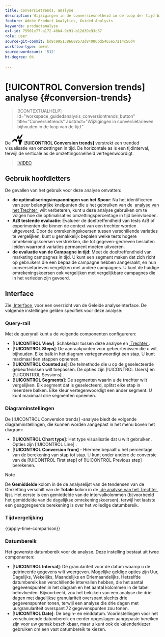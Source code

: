 ```yaml
---
title: Conversietrends, analyse
description: Wijzigingen in de conversiesnelheid in de loop der tijd bijhouden.
feature: Adobe Product Analytics, Guided Analysis
keywords: productanalyse
exl-id: 75501e77-a172-48b4-9c91-b12d39e93c37
role: User
source-git-commit: bd8c9951386608572d84006bd5465e57214c56d4
workflow-type: tm+mt
source-wordcount: '512'
ht-degree: 0%

---
```


# [!UICONTROL Conversion trends] analyse {#conversion-trends}

<!-- markdownlint-disable MD034 -->

>[!CONTEXTUALHELP]
>id="workspace_guidedanalysis_conversiontrends_button"
>title="Conversietrends"
>abstract="Wijzigingen in conversietarieven bijhouden in de loop van de tijd."

<!-- markdownlint-enable MD034 -->


De ![&#x200B; analyse van de Trends van de Omzetting &#x200B;](/help/assets/icons/ConversionTrends.svg) **[!UICONTROL Conversion trends]** verstrekt een trended visualisatie van omzettingen in tijd. De horizontale as is een tijdinterval, terwijl de verticale as de omzettingssnelheid vertegenwoordigt.


>[!VIDEO](https://video.tv.adobe.com/v/3432446/?quality=12&learn=on&captions=dut)


## Gebruik hoofdletters

De gevallen van het gebruik voor deze analyse omvatten:

* **de optimaliseringsinspanningen van het Spoor**: Na het identificeren van zeer belangrijke knelpunten die u het gebruiken van de [&#x200B; analyse van het Trechter &#x200B;](funnel.md) wilt verbeteren, kunt u deze analyse gebruiken om te volgen hoe die optimalisaties omzettingspercentage in tijd beïnvloeden.
* **A/B testende evaluatie**: Evalueer de doeltreffendheid van tests A/B of experimenten die binnen de context van een trechter worden uitgevoerd. Door de omrekeningskoersen tussen verschillende variaties te vergelijken, kunt u gemakkelijk bepalen welke tests hogere omrekeningskoersen verstrekken, die tot gegeven-gedreven besluiten leiden waarrond variaties permanent moeten uitvoeren.
* **de evaluatie van de Campagne in tijd**: Meet de doeltreffendheid van marketing campagnes in tijd. U kunt een segment maken dat zich richt op gebruikers die een bepaalde campagne hebben aangeraakt, en hun conversietarieven vergelijken met andere campagnes. U kunt de huidige omrekeningskoersen ook vergelijken met vergelijkbare campagnes die in het verleden zijn gevoerd.

## Interface

Zie [&#x200B; Interface &#x200B;](../overview.md#interface) voor een overzicht van de Geleide analyseinterface. De volgende instellingen gelden specifiek voor deze analyse:

### Query-rail

Met de queryrail kunt u de volgende componenten configureren:

* **[!UICONTROL View]**: Schakelaar tussen deze analyse en [&#x200B; Trechter &#x200B;](funnel.md).
* **[!UICONTROL Steps]**: De aanraakpunten voor gebeurtenissen die u wilt bijhouden. Elke balk in het diagram vertegenwoordigt een stap. U kunt maximaal tien stappen opnemen.
* **[!UICONTROL Counted as]**: De telmethode die u op de geselecteerde gebeurtenissen wilt toepassen. De opties zijn [!UICONTROL Users] en [!UICONTROL Sessions] .
* **[!UICONTROL Segments]**: De segmenten waarin u de trechter wilt vergelijken. Elk segment dat is geselecteerd, splitst elke stap in meerdere balken. Elke kleur vertegenwoordigt een ander segment. U kunt maximaal drie segmenten opnemen.

### Diagraminstellingen

De [!UICONTROL Conversion trends] -analyse biedt de volgende diagraminstellingen, die kunnen worden aangepast in het menu boven het diagram:

* **[!UICONTROL Chart type]**: Het type visualisatie dat u wilt gebruiken. Opties zijn [!UICONTROL Line] .
* **[!UICONTROL Conversion from]** - Hiermee bepaalt u het percentage van de berekening van stap tot stap. U kunt onder andere de conversie van de [!UICONTROL First step] of [!UICONTROL Previous step] berekenen.

>[!NOTE]
>
>De **Gemiddelde** kolom in de de analyselijst van de tendensen van de Omzetting verschilt van de **Totale** kolom in de [&#x200B; de analyse van het Trechter &#x200B;](funnel.md) lijst. Het eerste is een gemiddelde van de intervalkolommen (bijvoorbeeld het gemiddelde van de dagelijkse omrekeningskoersen), terwijl het laatste een geaggregeerde berekening is over het volledige datumbereik.

### Tijdvergelijking

{{apply-time-comparison}}


### Datumbereik

Het gewenste datumbereik voor de analyse. Deze instelling bestaat uit twee componenten:

* **[!UICONTROL Interval]**: De granulariteit voor de datum waarop u de getrineerde gegevens wilt weergeven. Mogelijke geldige opties zijn Uur, Dagelijks, Wekelijks, Maandelijks en Driemaandelijks. Hetzelfde datumbereik kan verschillende intervallen hebben, die het aantal gegevenspunten in het diagram en het aantal kolommen in de tabel beïnvloeden. Bijvoorbeeld, zou het bekijken van een analyse die drie dagen met dagelijkse granulariteit overspant slechts drie gegevenspunten tonen, terwijl een analyse die drie dagen met uurgranulariteit overspant 72 gegevenspunten zou tonen.
* **[!UICONTROL Date]**: De begin- en einddatum. Voorinstellingen voor het verschuivende datumbereik en eerder opgeslagen aangepaste bereiken zijn voor uw gemak beschikbaar, maar u kunt ook de kalenderkiezer gebruiken om een vast datumbereik te kiezen.

<!--
## Example

See below for an example of the analysis.

![Conversion trends time compare](../assets/conversion-trends-compare.png)

-->
